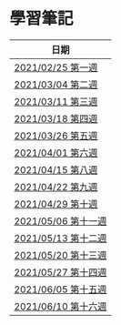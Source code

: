 # 學習筆記

日期 |
---- |
[2021/02/25 第一週](./week01.md) |
[2021/03/04 第二週](./week02.md) |
[2021/03/11 第三週](./week03.md) |  
[2021/03/18 第四週](./week04.md) |
[2021/03/26 第五週](./week05.md) |
[2021/04/01 第六週](./week06.md) |
[2021/04/15 第八週](./week08.md) |
[2021/04/22 第九週](./week09.md) |
[2021/04/29 第十週](./week10.md) |
[2021/05/06 第十一週](./week11.md) |
[2021/05/13 第十二週](./week12.md) |
[2021/05/20 第十三週](./week13.md) |
[2021/05/27 第十四週](./week14.md) |
[2021/06/05 第十五週](./week15.md) |
[2021/06/10 第十六週](./week16.md) |
